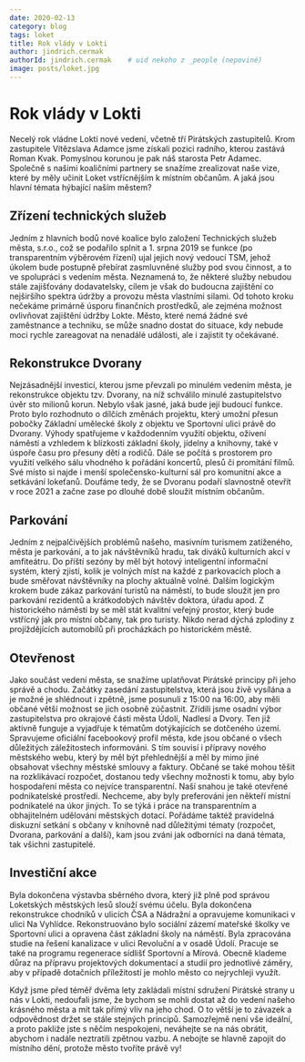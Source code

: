 ```yaml
---
date: 2020-02-13
category: blog
tags: loket
title: Rok vlády v Lokti
author: jindrich.cermak
authorId: jindrich.cermak    # uid nekoho z _people (nepoviné)
image: posts/loket.jpg
---
```

# Rok vlády v Lokti
Necelý rok vládne Lokti nové vedení, včetně tří Pirátských zastupitelů. Krom zastupitele Vítězslava 
Adamce jsme získali pozici radního, kterou zastává Roman Kvak. Pomyslnou korunou je pak náš starosta Petr Adamec. Společně s
našimi koaličními partnery se snažíme zrealizovat naše vize, které by měly učinit Loket vstřícnějším k místním občanům.
A jaká jsou hlavní témata hýbající naším městem?

## Zřízení technických služeb
Jedním z hlavních bodů nové koalice bylo založení Technických služeb města, s.r.o., což se 
podařilo splnit a 1. srpna 2019 se funkce (po transparentním výběrovém řízení) ujal jejich nový 
vedoucí TSM, jehož úkolem bude postupně přebírat zasmluvněné služby pod svou činnost, a to ve spolupráci s
vedením města. Neznamená to, že některé služby nebudou stále zajišťovány dodavatelsky, cílem je však do budoucna 
zajištění co nejširšího spektra údržby a provozu města vlastními silami. Od tohoto kroku nečekáme primárně úsporu
finančních prostředků, ale zejména možnost ovlivňovat zajištění údržby Lokte. Město, které nemá žádné své zaměstnance 
a techniku, se může snadno dostat do situace, kdy nebude moci rychle zareagovat na nenadálé události, ale i zajistit
ty očekávané.

## Rekonstrukce Dvorany
Nejzásadnější investicí, kterou jsme převzali po minulém vedením města, je rekonstrukce objektu tzv. Dvorany, na níž
schválilo minulé zastupitelstvo úvěr sto milionů korun. Nebylo však jasné, jaká bude její budoucí funkce. Proto bylo rozhodnuto o dílčích změnách projektu, který umožní přesun pobočky Základní umělecké školy z objektu ve Sportovní ulici právě do Dvorany. Výhody spatřujeme v každodenním využití objektu, oživení náměstí a vzhledem k blízkosti základní školy, jídelny a knihovny, také v úspoře času pro přesuny dětí a rodičů. Dále se počítá s prostorem pro využití velkého sálu vhodného k pořádání koncertů, plesů či
promítání filmů. Své místo si najde i menší společensko-kulturní sál pro komunitní akce a setkávání lokeťanů. Doufáme 
tedy, že se Dvoranu podaří slavnostně otevřít v roce 2021 a začne zase po dlouhé době sloužit místním občanům.

## Parkování
Jedním z nejpalčivějších problémů našeho, masivním turismem zatíženého, města je parkování, a to jak návštěvníků 
hradu, tak diváků kulturních akcí v amfiteátru. Do příští sezóny by měl být hotový inteligentní informační systém, 
který zjistí, kolik je volných míst na každé z parkovacích ploch a bude směřovat návštěvníky na plochy aktuálně volné. 
Dalším logickým krokem bude zákaz parkování turistů na náměstí, to bude sloužit jen pro parkování rezidentů a krátkodobých
návštěv doktora, úřadu apod. Z historického náměstí by se měl stát kvalitní veřejný prostor, který bude vstřícný jak pro
místní občany, tak pro turisty. Nikdo nerad dýchá zplodiny z projíždějících automobilů při procházkách po historickém městě.

## Otevřenost
Jako součást vedení města, se snažíme uplatňovat Pirátské principy při jeho správě a chodu. Začátky zasedání zastupitelstva, 
která jsou živě vysílána a je možné je shlédnout i zpětně, jsme posunuli z 15:00 na 16:00, aby měli občané větší možnost se
jich osobně zúčastnit. Zřídili jsme osadní výbor zastupitelstva pro okrajové části města Údolí, Nadlesí a Dvory. Ten již 
aktivně funguje a vyjadřuje k tématům dotýkajících se dotčeného území. Spravujeme oficiální facebookový profil města, kde 
jsou občané o všech důležitých záležitostech informováni. S tím souvisí i přípravy nového městského webu, který by měl být
přehlednější a měl by mimo jiné obsahovat všechny městské smlouvy a faktury. Občané se také mohou těšit na rozklikávací
rozpočet, dostanou tedy všechny možnosti k tomu, aby bylo hospodaření města co nejvíce transparentní. Naší snahou je také 
otevřené podnikatelské prostředí. Nechceme, aby byly preferováni jen někteří místní podnikatelé na úkor jiných. To se týká i
práce na transparentním a obhajitelném udělování městských dotací. Pořádáme taktéž pravidelná diskuzní setkání s občany v 
knihovně nad důležitými tématy (rozpočet, Dvorana, parkování a další), kam jsou zváni jak odborníci na daná témata, tak 
všichni zastupitelé.

## Investiční akce
Byla dokončena výstavba sběrného dvora, který již plně pod správou Loketských městských lesů slouží svému účelu. Byla
dokončena rekonstrukce chodníků v ulicích ČSA a Nádražní a opravujeme komunikaci v ulici Na Vyhlídce. Rekonstruováno 
bylo sociální zázemí mateřské školky ve Sportovní ulici a opravena část základní školy na náměstí. Byla zpracována 
studie na řešení kanalizace v ulici Revoluční a v osadě Údolí. Pracuje se také na programu regenerace sídlišť Sportovní 
a Mírová. Obecně klademe důraz na přípravu projektových dokumentací a studií pro jednotlivé záměry, aby v případě dotačních 
příležitostí je mohlo město co nejrychleji využít.
 
Když jsme před téměř dvěma lety zakládali místní sdružení Pirátské strany u nás v Lokti, nedoufali jsme, že bychom 
se mohli dostat až do vedení našeho krásného města a mít tak přímý vliv na jeho chod. O to větší je to závazek a
odpovědnost držet se stále stejných principů.  Samozřejmě není vše ideální, a proto pakliže jste s něčím nespokojeni,
neváhejte se na nás obrátit, abychom i nadále neztratili zpětnou vazbu. A nebojte se hlavně zapojit do místního dění,
protože město tvoříte právě vy! 

